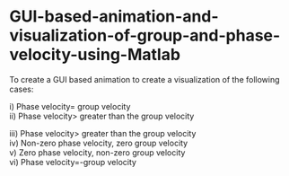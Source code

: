 # GUI-based-animation-and-visualization-of-group-and-phase-velocity-using-Matlab
To create a GUI based animation to create a visualization of the following cases: 

i) Phase velocity= group velocity  
ii) Phase velocity> greater than the group velocity 

iii) Phase velocity> greater than the group velocity  
iv) Non-zero phase velocity, zero group velocity  
v)  Zero phase velocity, non-zero group velocity  
vi) Phase velocity=-group velocity
